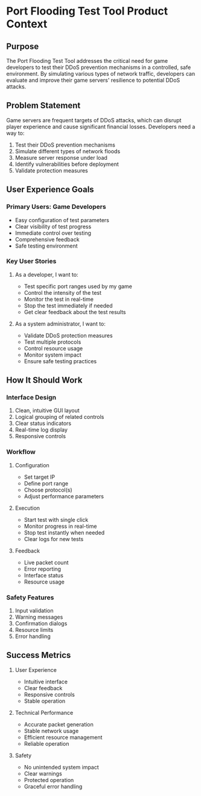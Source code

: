 # Port Flooding Test Tool Product Context

## Purpose
The Port Flooding Test Tool addresses the critical need for game developers to test their DDoS prevention mechanisms in a controlled, safe environment. By simulating various types of network traffic, developers can evaluate and improve their game servers' resilience to potential DDoS attacks.

## Problem Statement
Game servers are frequent targets of DDoS attacks, which can disrupt player experience and cause significant financial losses. Developers need a way to:
1. Test their DDoS prevention mechanisms
2. Simulate different types of network floods
3. Measure server response under load
4. Identify vulnerabilities before deployment
5. Validate protection measures

## User Experience Goals

### Primary Users: Game Developers
- Easy configuration of test parameters
- Clear visibility of test progress
- Immediate control over testing
- Comprehensive feedback
- Safe testing environment

### Key User Stories
1. As a developer, I want to:
   - Test specific port ranges used by my game
   - Control the intensity of the test
   - Monitor the test in real-time
   - Stop the test immediately if needed
   - Get clear feedback about the test results

2. As a system administrator, I want to:
   - Validate DDoS protection measures
   - Test multiple protocols
   - Control resource usage
   - Monitor system impact
   - Ensure safe testing practices

## How It Should Work

### Interface Design
1. Clean, intuitive GUI layout
2. Logical grouping of related controls
3. Clear status indicators
4. Real-time log display
5. Responsive controls

### Workflow
1. Configuration
   - Set target IP
   - Define port range
   - Choose protocol(s)
   - Adjust performance parameters

2. Execution
   - Start test with single click
   - Monitor progress in real-time
   - Stop test instantly when needed
   - Clear logs for new tests

3. Feedback
   - Live packet count
   - Error reporting
   - Interface status
   - Resource usage

### Safety Features
1. Input validation
2. Warning messages
3. Confirmation dialogs
4. Resource limits
5. Error handling

## Success Metrics
1. User Experience
   - Intuitive interface
   - Clear feedback
   - Responsive controls
   - Stable operation

2. Technical Performance
   - Accurate packet generation
   - Stable network usage
   - Efficient resource management
   - Reliable operation

3. Safety
   - No unintended system impact
   - Clear warnings
   - Protected operation
   - Graceful error handling 
